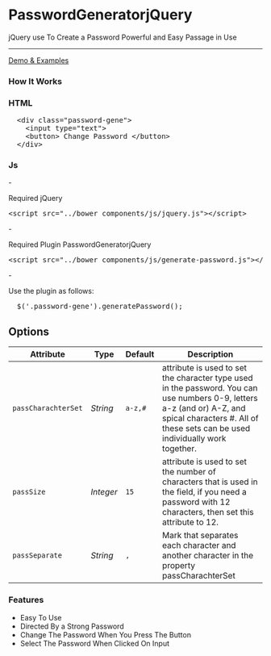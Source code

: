 # PasswordGeneratorjQuery
jQuery use To Create a Password Powerful and Easy Passage in Use

 
<hr>

<a href='http://akwade.com/generatePassword/' target='_blank' >Demo &amp; Examples </a>

<h3> How It Works </h2>

<h3> HTML </h3>
<pre>
  &lt;div class="password-gene"> 
    &lt;input type="text">
    &lt;button> Change Password &lt;/button>
  &lt;/div>
</pre>

<h3> Js </h3>
- <p>Required jQuery </p>
<pre>
&lt;<span class="pl-ent">script</span> <span class="pl-e">src</span>=<span class="pl-s"><span class="pl-pds">"</span>../bower_components/js/jquery.js<span class="pl-pds">"</span></span>&gt;&lt;/<span class="pl-ent">script</span>&gt;
</pre>
- <p> Required Plugin PasswordGeneratorjQuery </p>
<pre>
&lt;<span class="pl-ent">script</span> <span class="pl-e">src</span>=<span class="pl-s"><span class="pl-pds">"</span>../bower_components/js/generate-password.js<span class="pl-pds">"</span></span>&gt;&lt;/<span class="pl-ent">script</span>&gt;
</pre>
- <p> Use the plugin as follows: </p>
<pre>
  $('.password-gene').generatePassword();
</pre>

<h2> Options </h2>


<table>
  <thead>
  <tr>
  <th>Attribute</th>
  <th>Type</th>
  <th>Default</th>
  <th>Description</th>
  </tr>
  </thead>
  <tbody>
      <tr>
        <td><code>passCharachterSet</code></td>
        <td><em>String</em></td>
        <td><code>a-z,#</code></td>
        <td>attribute is used to set the character type used in the password. You can use numbers 0-9, letters a-z (and or) A-Z, and spical characters #. All of these sets can be used individually work together.</td>
      </tr>
      <tr>
        <td><code>passSize</code></td>
        <td><em>Integer</em></td>
        <td><code>15</code></td>
        <td>attribute is used to set the number of characters that is used in the field, if you need a password with 12 characters, then set this attribute to 12.</td>
      </tr>
      <tr>
        <td><code>passSeparate</code></td>
        <td><em>String</em></td>
        <td><code>,</code></td>
        <td>Mark that separates each character and another character in the property passCharachterSet </td>
      </tr>
  </tbody>
</table>

<h3>Features</h3>
<ul>
  <li> Easy To Use</li>
  <li> Directed By a Strong Password</li>
  <li> Change The Password When You Press The Button</li>
  <li> Select The Password When Clicked On Input</li>
</ul>
